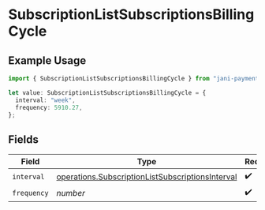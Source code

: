 # SubscriptionListSubscriptionsBillingCycle

## Example Usage

```typescript
import { SubscriptionListSubscriptionsBillingCycle } from "jani-payments/models/operations";

let value: SubscriptionListSubscriptionsBillingCycle = {
  interval: "week",
  frequency: 5910.27,
};
```

## Fields

| Field                                                                                                                | Type                                                                                                                 | Required                                                                                                             | Description                                                                                                          |
| -------------------------------------------------------------------------------------------------------------------- | -------------------------------------------------------------------------------------------------------------------- | -------------------------------------------------------------------------------------------------------------------- | -------------------------------------------------------------------------------------------------------------------- |
| `interval`                                                                                                           | [operations.SubscriptionListSubscriptionsInterval](../../models/operations/subscriptionlistsubscriptionsinterval.md) | :heavy_check_mark:                                                                                                   | N/A                                                                                                                  |
| `frequency`                                                                                                          | *number*                                                                                                             | :heavy_check_mark:                                                                                                   | N/A                                                                                                                  |